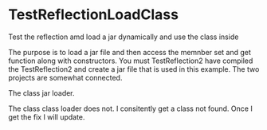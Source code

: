 TestReflectionLoadClass
=======================

Test the reflection amd load a jar dynamically and use the class inside

The purpose is to load a jar file and then access the memnber set and get function along with constructors.
You must TestReflection2 have compiled the TestReflection2 and create a jar file that is used in this example.
The two projects are somewhat connected.

The class jar loader.

The class class loader does not. I consitently get a class not found. Once I get the fix I will update.



